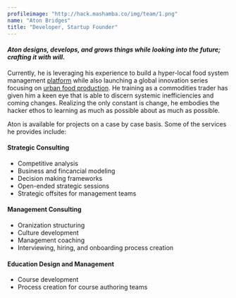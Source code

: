 ```yaml
---
profileimage: "http://hack.mashamba.co/img/team/1.png"
name: "Aton Bridges"
title: "Developer, Startup Founder"
---
```


#### *Aton designs, develops, and grows things while looking into the future; crafting it with will.*

Currently, he is leveraging his experience to build a hyper-local food system management [platform](http://mashamba.co) while also launching a global innovation series focusing on [urban food production](http://hack.mashamba.co). He training as a commodities trader has given him a keen eye that is able to discern systemic inefficiencies and coming changes.  Realizing the only constant is change, he embodies the hacker ethos to learning as much as possible about as much as possible.

Aton is available for projects on a case by case basis. Some of the services he provides include:

#### Strategic Consulting
* Competitive analysis
* Business and fincancial modeling
* Decision making frameworks
* Open-ended strategic sessions
* Strategic offsites for management teams

#### Management Consulting
* Oranization structuring
* Culture development
* Management coaching
* Interviewing, hiring, and onboarding process creation

#### Education Design and Management
* Course development
* Process creation for course authoring teams
